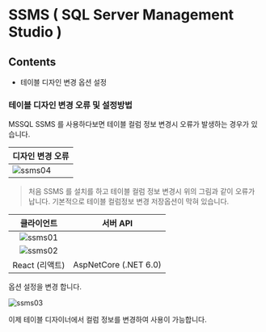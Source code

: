 # SSMS ( SQL Server Management Studio )

## Contents
- 테이블 디자인 변경 옵션 설정

### 테이블 디자인 변경 오류 및 설정방법

MSSQL SSMS 를 사용하다보면 테이블 컬럼 정보 변경시 오류가 발생하는 경우가 있습니다.

| 디자인 변경 오류 |
|:---|
| ![ssms04](https://user-images.githubusercontent.com/76234292/147950884-ea532b10-949b-4953-9e3f-30b8dbb52fd4.PNG) |

> 처음 SSMS 를 설치를 하고 테이블 컬럼 정보 변경시 위의 그림과 같이 오류가 납니다. 
> 기본적으로 테이블 컬럼정보 변경 저장옵션이 막혀 있습니다.


| 클라이언트 | 서버 API |
|:--------:|:------:|
| ![ssms01](https://user-images.githubusercontent.com/76234292/147950924-f90b7a63-932a-4772-8a37-5ebea19a32c9.png) | 
  ![ssms02](https://user-images.githubusercontent.com/76234292/147950931-c30c58fd-4ba3-4cfe-b840-ebdd2fd747c6.PNG) | 
| React (리액트)  | AspNetCore (.NET 6.0) |






옵션 설정을 변경 합니다.

![ssms03](https://user-images.githubusercontent.com/76234292/147950952-d3d78d86-00bb-429f-8130-be63c6ce8472.PNG)

이제 테이블 디자이너에서 컬럼 정보를 변경하여 사용이 가능합니다.





